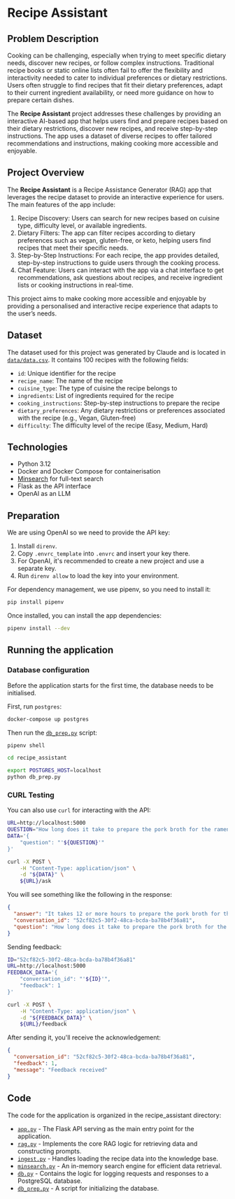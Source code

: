 # Recipe Assistant

## Problem Description

Cooking can be challenging, especially when trying to meet specific dietary needs, discover new recipes, or follow complex instructions. Traditional recipe books or static online lists often fail to offer the flexibility and interactivity needed to cater to individual preferences or dietary restrictions. Users often struggle to find recipes that fit their dietary preferences, adapt to their current ingredient availability, or need more guidance on how to prepare certain dishes.

The **Recipe Assistant** project addresses these challenges by providing an interactive AI-based app that helps users find and prepare recipes based on their dietary restrictions, discover new recipes, and receive step-by-step instructions. The app uses a dataset of diverse recipes to offer tailored recommendations and instructions, making cooking more accessible and enjoyable.

## Project Overview
 
The **Recipe Assistant** is a Recipe Assistance Generator (RAG) app that leverages the recipe dataset to provide an interactive experience for users. The main features of the app include:

1. Recipe Discovery: Users can search for new recipes based on cuisine type, difficulty level, or available ingredients.
2. Dietary Filters: The app can filter recipes according to dietary preferences such as vegan, gluten-free, or keto, helping users find recipes that meet their specific needs.
3. Step-by-Step Instructions: For each recipe, the app provides detailed, step-by-step instructions to guide users through the cooking process.
4. Chat Feature: Users can interact with the app via a chat interface to get recommendations, ask questions about recipes, and receive ingredient lists or cooking instructions in real-time.

This project aims to make cooking more accessible and enjoyable by providing a personalised and interactive recipe experience that adapts to the user’s needs.

## Dataset

The dataset used for this project was generated by Claude and is located in [`data/data.csv`](data/data.csv). It contains 100 recipes with the following fields:

- `id`: Unique identifier for the recipe
- `recipe_name`: The name of the recipe
- `cuisine_type`: The type of cuisine the recipe belongs to
- `ingredients`: List of ingredients required for the recipe
- `cooking_instructions`: Step-by-step instructions to prepare the recipe
- `dietary_preferences`: Any dietary restrictions or preferences associated with the recipe (e.g., Vegan, Gluten-free)
- `difficulty`: The difficulty level of the recipe (Easy, Medium, Hard)


## Technologies

- Python 3.12
- Docker and Docker Compose for containerisation
- [Minsearch](https://github.com/alexeygrigorev/minsearch) for full-text search
- Flask as the API interface
- OpenAI as an LLM


## Preparation

We are using OpenAI so we need to provide the API key:

1. Install `direnv`.
2. Copy `.envrc_template` into `.envrc` and insert your key there.
3. For OpenAI, it's recommended to create a new project and use a separate key.
4. Run `direnv allow` to load the key into your environment.

For dependency management, we use pipenv, so you need to install it:

```bash
pip install pipenv
```

Once installed, you can install the app dependencies:

```bash
pipenv install --dev
```


## Running the application


### Database configuration

Before the application starts for the first time, the database
needs to be initialised.

First, run `postgres`:

```bash
docker-compose up postgres
```

Then run the [`db_prep.py`](recipe_assistant/db_prep.py) script:

```bash
pipenv shell

cd recipe_assistant

export POSTGRES_HOST=localhost
python db_prep.py
```

### CURL Testing

You can also use `curl` for interacting with the API:

```bash
URL=http://localhost:5000
QUESTION="How long does it take to prepare the pork broth for the ramen?"
DATA='{
    "question": "'${QUESTION}'"
}'

curl -X POST \
    -H "Content-Type: application/json" \
    -d "${DATA}" \
    ${URL}/ask
```

You will see something like the following in the response:

```json
{
  "answer": "It takes 12 or more hours to prepare the pork broth for the ramen.",
  "conversation_id": "52cf82c5-30f2-48ca-bcda-ba78b4f36a81",
  "question": "How long does it take to prepare the pork broth for the ramen?"
}
```

Sending feedback:

```bash
ID="52cf82c5-30f2-48ca-bcda-ba78b4f36a81"
URL=http://localhost:5000
FEEDBACK_DATA='{
    "conversation_id": "'${ID}'",
    "feedback": 1
}'

curl -X POST \
    -H "Content-Type: application/json" \
    -d "${FEEDBACK_DATA}" \
    ${URL}/feedback
```

After sending it, you'll receive the acknowledgement:

```json
{
  "conversation_id": "52cf82c5-30f2-48ca-bcda-ba78b4f36a81",
  "feedback": 1,
  "message": "Feedback received"
}
```

## Code

The code for the application is organized in the recipe_assistant directory:

- [`app.py`](recipe_assistant/app.py) - The Flask API serving as the main entry point for the application.
- [`rag.py`](recipe_assistant/rag.py) - Implements the core RAG logic for retrieving data and constructing prompts.
- [`ingest.py`](recipe_assistant/ingest.py) - Handles loading the recipe data into the knowledge base.
- [`minsearch.py`](recipe_assistant/minsearch.py) - An in-memory search engine for efficient data retrieval.
- [`db.py`](recipe_assistant/db.py) - Contains the logic for logging requests and responses to a PostgreSQL database.
- [`db_prep.py`](recipe_assistant/db_prep.py) - A script for initializing the database.